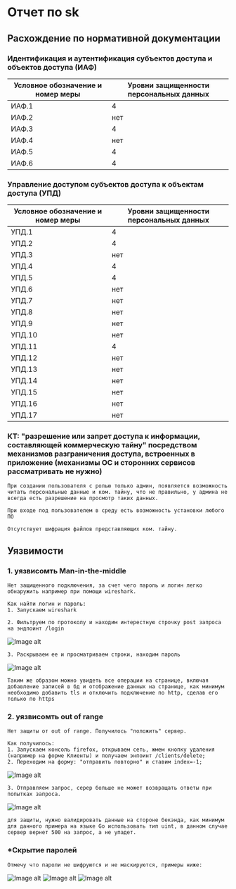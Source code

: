 # Отчет по sk

## Расхождение по нормативной документации

### Идентификация и аутентификация субъектов доступа и объектов доступа (ИАФ)
|Условное обозначение и номер меры|Уровни защищенности персональных данных|
| ------------- | ------------- |
| ИАФ.1  | 4 |
| ИАФ.2  | нет |
| ИАФ.3  | 4 |
| ИАФ.4  | нет |
| ИАФ.5  | 4 |
| ИАФ.6  | 4 |

### Управление доступом субъектов доступа к объектам доступа (УПД)
|Условное обозначение и номер меры|Уровни защищенности персональных данных|
| ------------- | ------------- |
| УПД.1  | 4 |
| УПД.2  | 4 |
| УПД.3  | нет |
| УПД.4  | 4 |
| УПД.5  | 4 |
| УПД.6  | нет |
| УПД.7  | нет |
| УПД.8  | нет |
| УПД.9  | нет |
| УПД.10 | нет |
| УПД.11 | 4 |
| УПД.12 | нет |
| УПД.13 | нет |
| УПД.14 | нет |
| УПД.15 | нет |
| УПД.16 | нет |
| УПД.17 | нет |

### КТ: "разрешение или запрет доступа к информации, составляющей коммерческую тайну" посредством механизмов разграничения доступа, встроенных в приложение (механизмы ОС и сторонних сервисов рассматривать не нужно)
```
При создании пользователя с ролью только админ, появляется возможность читать персональные данные и ком. тайну, что не правильно, у админа не всегда есть разрешение на просмотр таких данных.

При входе под пользователем в среду есть возможность установки любого ПО

Отсутствует шифрация файлов представляющих ком. тайну.
```

## Уязвимости
### 1. уязвисомть Man-in-the-middle
```
Нет защищенного подключения, за счет чего пароль и логин легко обнаружить например при помощи wireshark. 
```

```
Как найти логин и пароль:
1. Запускаем wireshark
```
```
2. Фильтруем по протоколу и находим интерестную строчку post запроса на эндпоинт /login
```
![Image alt](assets/ws_men_in_mdl_1.png)

```
3. Раскрываем ее и просматриваем строки, находим пароль
```
![Image alt](assets/ws_men_in_mdl_2.png)

```
Таким же образом можно увидеть все операции на странице, включая добавление записей в бд и отображение данных на странице, как минимум необходимо добавить tls и отключить подключение по http, сделав его только по https
```

### 2. уязвисомть out of range
```
Нет защиты от out of range. Получилось "положить" сервер.
```
```
Как получилось:
1. Запускаем консоль firefox, открываем сеть, жмем кнопку удаления (например на форме Клиенты) и получаем энпоинт /clients/delete;
2. Переходим на форму: "отправить повторно" и ставим index=-1;
```
![Image alt](assets/sql_injection_1.png "отправка отредактированного запроса")

```
3. Отправляем запрос, серер больше не может возвращать ответы при попытках запроса.
```
![Image alt](assets/sql_injection_2.png "лог на сервере")
```
для защиты, нужно валидировать данные на стороне бекэнда, как минимум для данного примера на языке Go использовать тип uint, в данном случае сервер вернет 500 на запрос, а не упадет.
```

### *Скрытие паролей
```
Отмечу что пароли не шифруются и не маскируются, примеры ниже:
```
![Image alt](assets/login_page.png "страница авторизации")
![Image alt](assets/post_login.png "веб отладчик")
![Image alt](assets/pass_file.png "файл с паролем")
